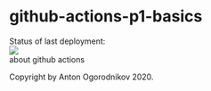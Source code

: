 # github-actions-p1-basics
Status of last deployment:<br>
<img src="https://github.com/antoniosf100/github-actions-p1-basics.git"><br>
about github actions

Copyright by Anton Ogorodnikov 2020.
